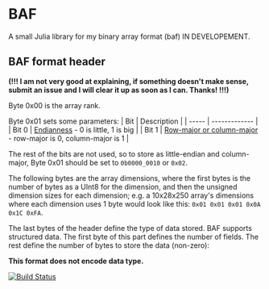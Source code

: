 # BAF

A small Julia library for my binary array format (baf) IN DEVELOPEMENT.


## BAF format header
**(!!!  I am not very good at explaining, if something doesn't make sense, submit an issue and I will clear it up as soon as I can. Thanks! !!!)**

Byte 0x00 is the array rank.

Byte 0x01 sets some parameters:
|  Bit  |  Description  |
| ----- | ------------- |
| Bit 0 | [Endianness](https://en.wikipedia.org/wiki/Endianness) - 0 is little, 1 is big |
| Bit 1 | [Row-major or column-major](https://en.wikipedia.org/wiki/Row-_and_column-major_order#Address_calculation_in_general) - row-major is 0, column-major is 1 |

The rest of the bits are not used, so to store as little-endian and column-major, Byte 0x01 should be set to `0b0000_0010` or `0x02`.

The following bytes are the array dimensions, where the first bytes is the number of bytes as a UInt8 for the dimension, and then the unsigned dimension sizes for each dimension; e.g. a 10x28x250 array's dimensions where each dimension uses 1 byte would look like this: `0x01 0x01 0x01 0x0A 0x1C 0xFA`.

The last bytes of the header define the type of data stored. BAF supports structured data.
The first byte of this part defines the number of fields.
The rest define the number of bytes to store the data (non-zero):

**This format does not encode data type.**


[![Build Status](https://github.com/kaptsanovb/BAF.jl/actions/workflows/CI.yml/badge.svg?branch=master)](https://github.com/kaptsanovb/BAF.jl/actions/workflows/CI.yml?query=branch%3Amaster)
